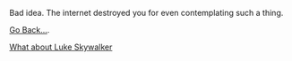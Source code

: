 Bad idea. The internet destroyed you for even contemplating such a thing.

[Go Back...](../marshmallow.md).

[What about Luke Skywalker](english/luke-skywalker)
